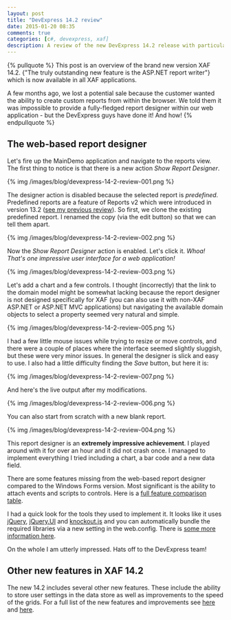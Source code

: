 ```yaml
---
layout: post
title: "DevExpress 14.2 review"
date: 2015-01-20 08:35
comments: true
categories: [c#, devexpress, xaf]
description: A review of the new DevExpress 14.2 release with particular focus on the XAF ASP.NET report designer.
---
```

{% pullquote %}
This post is an overview of the brand new version XAF 14.2. {"The truly outstanding new feature is the ASP.NET report writer"} which is now available in all XAF applications.

A few months ago, we lost a potential sale because the customer wanted the ability to create custom reports from within the browser. We told them it was impossible to provide a fully-fledged report designer within our web application - but the DevExpress guys have done it! And how! {% endpullquote %}

## The web-based report designer ##

Let's fire up the MainDemo application and navigate to the reports view. The first thing to notice is that there is a new action _Show Report Designer_. 

{% img /images/blog/devexpress-14-2-review-001.png %}

The designer action is disabled because the selected report is _predefined_. Predefined reports are a feature of Reports v2 which were introduced in version 13.2 ([see my previous review](/devexpress-13-dot-2-review-part-1)). So first, we clone the existing predefined report. I renamed the copy (via the edit button) so that we can tell them apart.

{% img /images/blog/devexpress-14-2-review-002.png %}

Now the _Show Report Designer_ action is enabled. Let's click it. _Whoa! That's one impressive user interface for a web application!_

{% img /images/blog/devexpress-14-2-review-003.png %}

Let's add a chart and a few controls. I thought (incorrectly) that the link to the domain model might be somewhat lacking because the report designer is not designed specifically for XAF (you can also use it with non-XAF ASP.NET or ASP.NET MVC applications) but navigating the available domain objects to select a property seemed very natural and simple.

{% img /images/blog/devexpress-14-2-review-005.png %}

I had a few little mouse issues while trying to resize or move controls, and there were a couple of places where the interface seemed slightly sluggish, but these were very minor issues. In general the designer is slick and easy to use. I also had a little difficulty finding the _Save_ button, but here it is:

{% img /images/blog/devexpress-14-2-review-007.png %}

And here's the live output after my modifications.

{% img /images/blog/devexpress-14-2-review-006.png %}

You can also start from scratch with a new blank report.

{% img /images/blog/devexpress-14-2-review-004.png %}

This report designer is an **extremely impressive achievement**. I played around with it for over an hour and it did not crash once. I managed to implement everything I tried including a chart, a bar code and a new data field. 

There are some features missing from the web-based report designer compared to the Windows Forms version. Most significant is the ability to attach events and scripts to controls. Here is a [full feature comparison table](https://documentation.devexpress.com/#XtraReports/CustomDocument14651).

I had a quick look for the tools they used to implement it. It looks like it uses [jQuery](https://jquery.com), [jQuery.UI](https://jqueryui.com) and [knockout.js](https://knockoutjs.com) and you can automatically bundle the required libraries via a new setting in the web.config. There is [some more information here](https://documentation.devexpress.com/#XtraReports/CustomDocument17558).

On the whole I am utterly impressed. Hats off to the DevExpress team!

## Other new features in XAF 14.2 ##

The new 14.2 includes several other new features. These include the ability to store user settings in the data store as well as improvements to the speed of the grids. For a full list of the new features and improvements see [here](https://community.devexpress.com/blogs/eaf/archive/2014/11/18/xaf-brand-new-module-amp-features-for-both-windows-and-the-web-coming-soon-in-v14-2.aspx) and [here](https://community.devexpress.com/blogs/eaf/archive/2014/11/20/xaf-enhancements-to-existing-features-amp-performance-tuning-coming-soon-in-v14-2.aspx).
